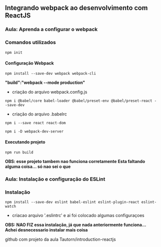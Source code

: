 ## Integrando webpack ao desenvolvimento com ReactJS


### Aula: Aprenda a configurar o webpack
### Comandos utilizados

`npm init`

#### Configuração Webpack

`npm install --save-dev webpack webpack-cli`

__"build":"webpack --mode production"__

- criação do arquivo webpack.config.js

`npm i @babel/core babel-loader @babel/preset-env @babel/preset-react --save-dev`

- criação do arquivo .babelrc

`npm i --save react react-dom`

`npm i -D webpack-dev-server`

#### Executando projeto

`npm run build`

__OBS: esse projeto tambem nao funciona corretamente__
__Esta faltando alguma coisa... só nao sei o que__

### Aula: Instalação e configuração do ESLint

### Instalação

`npm install --save-dev eslint babel-eslint eslint-plugin-react eslint-watch`

- criacao arquivo '.eslintrc' e ai foi colocado algumas configuraçoes

__OBS: NAO FIZ essa instalação, já que nada anteriormente funciona...__
__Achei desnecessario instalar mais coisa__


github com projeto da aula Tautorn/introduction-reactjs


